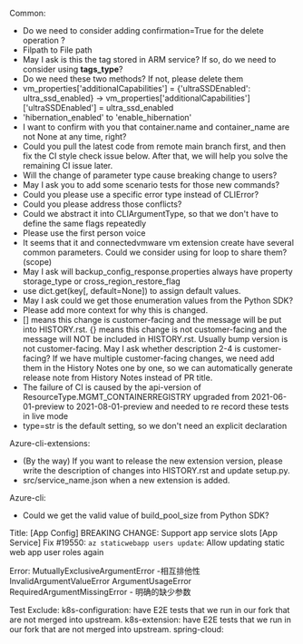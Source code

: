 Common:
- Do we need to consider adding confirmation=True for the delete operation ?
- Filpath to File path
- May I ask is this the tag stored in ARM service? If so, do we need to consider using **tags_type**?
- Do we need these two methods? If not, please delete them
- vm_properties['additionalCapabilities'] = {'ultraSSDEnabled': ultra_ssd_enabled} -> vm_properties['additionalCapabilities']['ultraSSDEnabled'] = ultra_ssd_enabled
- 'hibernation_enabled' to 'enable_hibernation'
- I want to confirm with you that container.name and container_name are not None at any time, right?
- Could you pull the latest code from remote main branch first, and then fix the CI style check issue below. After that, we will help you solve the remaining CI issue later.
- Will the change of parameter type cause breaking change to users?
- May I ask you to add some scenario tests for those new commands?
- Could you please use a specific error type instead of CLIError?
- Could you please address those conflicts?
- Could we abstract it into CLIArgumentType, so that we don't have to define the same flags repeatedly
- Please use the first person voice
- It seems that it and connectedvmware vm extension create have several common parameters. Could we consider using for loop to share them? (scope)
- May I ask will backup_config_response.properties always have property storage_type or cross_region_restore_flag
- use dict.get(key[, default=None]) to assign default values.
- May I ask could we get those enumeration values from the Python SDK?
- Please add more context for why this is changed.
- [] means this change is customer-facing and the message will be put into HISTORY.rst.
  {} means this change is not customer-facing and the message will NOT be included in HISTORY.rst.
  Usually bump version is not customer-facing.
  May I ask whether description 2-4 is customer-facing?
  If we have multiple customer-facing changes, we need add them in the History Notes one by one, so we can automatically generate release note from History Notes instead of PR title.
- The failure of CI is caused by the api-version of ResourceType.MGMT_CONTAINERREGISTRY upgraded from 2021-06-01-preview to 2021-08-01-preview and needed to re record these tests in live mode
- type=str is the default setting, so we don't need an explicit declaration

Azure-cli-extensions:
- (By the way) If you want to release the new extension version, please write the description of changes into HISTORY.rst and update setup.py.
- src/service_name.json when a new extension is added.

Azure-cli:
- Could we get the valid value of build_pool_size from Python SDK?

Title:
[App Config] BREAKING CHANGE: Support app service slots
[App Service] Fix #19550: `az staticwebapp users update`: Allow updating static web app user roles again 

Error:
MutuallyExclusiveArgumentError -相互排他性
InvalidArgumentValueError
ArgumentUsageError
RequiredArgumentMissingError - 明确的缺少参数

Test Exclude:
k8s-configuration: have E2E tests that we run in our fork that are not merged into upstream. 
k8s-extension: have E2E tests that we run in our fork that are not merged into upstream. 
spring-cloud: 
